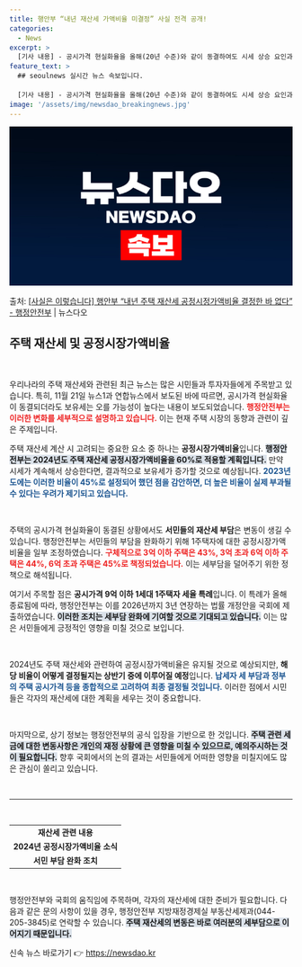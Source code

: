 ```yaml
---
title: 행안부 “내년 재산세 가액비율 미결정” 사실 전격 공개!
categories:
  - News
excerpt: >
  [기사 내용] - 공시가격 현실화율을 올해(20년 수준)와 같이 동결하여도 시세 상승 요인과 1주택자 주택 …
feature_text: >
  ## seoulnews 실시간 뉴스 속보입니다.

  [기사 내용] - 공시가격 현실화율을 올해(20년 수준)와 같이 동결하여도 시세 상승 요인과 1주택자 주택 …
image: '/assets/img/newsdao_breakingnews.jpg'
---
```


![뉴스다오 속보](/assets/img/newsdao_breakingnews.jpg)

<p>출처: <a href="https://newsdao.kr/2614" rel="dofollow">[사실은 이렇습니다] 행안부 “내년 주택 재산세 공정시정가액비율 결정한 바 없다” - 행정안전부</a> | 뉴스다오</p>

<h2 data-ke-size="size26">주택 재산세 및 공정시장가액비율</h2>

<p data-ke-size="size16">&nbsp;</p>

우리나라의 주택 재산세와 관련된 최근 뉴스는 많은 시민들과 투자자들에게 주목받고 있습니다. 특히, 11월 21일 뉴스1과 연합뉴스에서 보도된 바에 따르면, 공시가격 현실화율이 동결되더라도 보유세는 오를 가능성이 높다는 내용이 보도되었습니다. <b><span style="color: #ee2323;">행정안전부는 이러한 변화를 세부적으로 설명하고 있습니다.</span></b> 이는 현재 주택 시장의 동향과 관련이 깊은 주제입니다.

주택 재산세 계산 시 고려되는 중요한 요소 중 하나는 <b>공정시장가액비율</b>입니다. <b><span style="background-color: #21538527;">행정안전부는 2024년도 주택 재산세 공정시장가액비율을 60%로 적용할 계획입니다.</span></b> 만약 시세가 계속해서 상승한다면, 결과적으로 보유세가 증가할 것으로 예상됩니다. <b><span style="color: #1a5490;">2023년도에는 이러한 비율이 45%로 설정되어 했던 점을 감안하면, 더 높은 비율이 실제 부과될 수 있다는 우려가 제기되고 있습니다.</span></b>

<p data-ke-size="size16">&nbsp;</p>

주택의 공시가격 현실화율이 동결된 상황에서도 <b>서민들의 재산세 부담</b>은 변동이 생길 수 있습니다. 행정안전부는 서민들의 부담을 완화하기 위해 1주택자에 대한 공정시장가액비율을 일부 조정하였습니다. <b><span style="color: #ee2323;">구체적으로 3억 이하 주택은 43%, 3억 초과 6억 이하 주택은 44%, 6억 초과 주택은 45%로 책정되었습니다.</span></b> 이는 세부담을 덜어주기 위한 정책으로 해석됩니다.

여기서 주목할 점은 <b>공시가격 9억 이하 1세대 1주택자 세율 특례</b>입니다. 이 특례가 올해 종료됨에 따라, 행정안전부는 이를 2026년까지 3년 연장하는 법률 개정안을 국회에 제출하였습니다. <b><span style="background-color: #21538527;">이러한 조치는 세부담 완화에 기여할 것으로 기대되고 있습니다.</span></b> 이는 많은 서민들에게 긍정적인 영향을 미칠 것으로 보입니다.

<p data-ke-size="size16">&nbsp;</p>

2024년도 주택 재산세와 관련하여 공정시장가액비율은 유지될 것으로 예상되지만, <b>해당 비율이 어떻게 결정될지는 상반기 중에 이루어질 예정</b>입니다. <b><span style="color: #1a5490;">납세자 세 부담과 정부의 주택 공시가격 등을 종합적으로 고려하여 최종 결정될 것입니다.</span></b> 이러한 점에서 시민들은 각자의 재산세에 대한 계획을 세우는 것이 중요합니다.

<p data-ke-size="size16">&nbsp;</p>

마지막으로, 상기 정보는 행정안전부의 공식 입장을 기반으로 한 것입니다. <b><span style="background-color: #21538527;">주택 관련 세금에 대한 변동사항은 개인의 재정 상황에 큰 영향을 미칠 수 있으므로, 예의주시하는 것이 필요합니다.</span></b> 향후 국회에서의 논의 결과는 서민들에게 어떠한 영향을 미칠지에도 많은 관심이 쏠리고 있습니다.

<p data-ke-size="size16">&nbsp;</p>

<hr>

<p data-ke-size="size16">&nbsp;</p>

<table style="width: 100%; border-collapse: collapse;">
    <tr>
        <td style="text-align: center; height: 17px;"><b>재산세 관련 내용</b></td>
    </tr>
    <tr>
        <td style="text-align: center; height: 17px;"><b>2024년 공정시장가액비율 소식</b></td>
    </tr>
    <tr>
        <td style="text-align: center; height: 17px;"><b>서민 부담 완화 조치</b></td>
    </tr>
</table>

<p data-ke-size="size16">&nbsp;</p>

행정안전부와 국회의 움직임에 주목하며, 각자의 재산세에 대한 준비가 필요합니다. 다음과 같은 문의 사항이 있을 경우, 행정안전부 지방재정경제실 부동산세제과(044-205-3845)로 연락할 수 있습니다. <b><span style="background-color: #21538527;">주택 재산세의 변동은 바로 여러분의 세부담으로 이어지기 때문입니다.</span></b> 

신속 뉴스 바로가기 👉 <a href="https://newsdao.kr" rel="dofollow">https://newsdao.kr</a>


